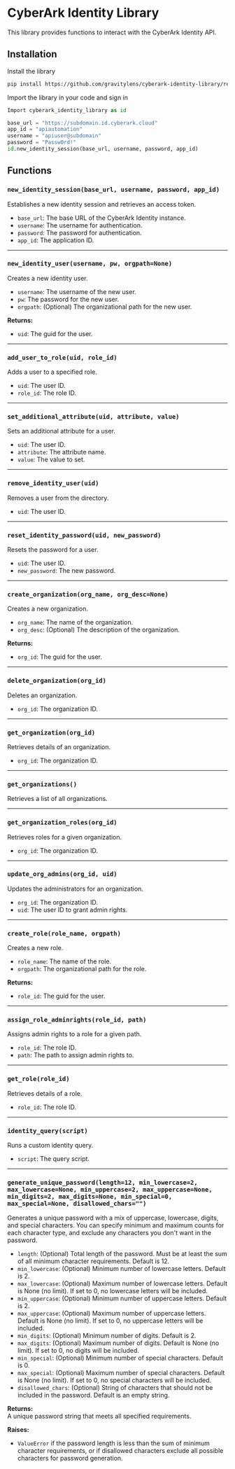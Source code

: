 # CyberArk Identity Library

This library provides functions to interact with the CyberArk Identity API.

## Installation
Install the library
```bash
pip install https://github.com/gravitylens/cyberark-identity-library/releases/download/v0.1.0/cyberark_identity_library-0.1.0-py3-none-any.whl
```

Import the library in your code and sign in
```python
Import cyberark_identity_library as id

base_url = "https://subdomain.id.cyberark.cloud"
app_id = "apiautomation"
username = "apiuser@subdomain"
password = "Passw0rd!"
id.new_identity_session(base_url, username, password, app_id)
```

## Functions

### `new_identity_session(base_url, username, password, app_id)`
Establishes a new identity session and retrieves an access token.

- `base_url`: The base URL of the CyberArk Identity instance.
- `username`: The username for authentication.
- `password`: The password for authentication.
- `app_id`: The application ID.

---

### `new_identity_user(username, pw, orgpath=None)`
Creates a new identity user.

- `username`: The username of the new user.
- `pw`: The password for the new user.
- `orgpath`: (Optional) The organizational path for the new user.

**Returns:**
- `uid`: The guid for the user.

---

### `add_user_to_role(uid, role_id)`
Adds a user to a specified role.

- `uid`: The user ID.
- `role_id`: The role ID.

---

### `set_additional_attribute(uid, attribute, value)`
Sets an additional attribute for a user.

- `uid`: The user ID.
- `attribute`: The attribute name.
- `value`: The value to set.

---

### `remove_identity_user(uid)`
Removes a user from the directory.

- `uid`: The user ID.

---

### `reset_identity_password(uid, new_password)`
Resets the password for a user.

- `uid`: The user ID.
- `new_password`: The new password.

---

### `create_organization(org_name, org_desc=None)`
Creates a new organization.

- `org_name`: The name of the organization.
- `org_desc`: (Optional) The description of the organization.

**Returns:**
- `org_id`: The guid for the user.
---

### `delete_organization(org_id)`
Deletes an organization.

- `org_id`: The organization ID.

---

### `get_organization(org_id)`
Retrieves details of an organization.

- `org_id`: The organization ID.

---

### `get_organizations()`
Retrieves a list of all organizations.

---

### `get_organization_roles(org_id)`
Retrieves roles for a given organization.

- `org_id`: The organization ID.

---

### `update_org_admins(org_id, uid)`
Updates the administrators for an organization.

- `org_id`: The organization ID.
- `uid`: The user ID to grant admin rights.

---

### `create_role(role_name, orgpath)`
Creates a new role.

- `role_name`: The name of the role.
- `orgpath`: The organizational path for the role.

**Returns:**
- `role_id`: The guid for the user.
---

### `assign_role_adminrights(role_id, path)`
Assigns admin rights to a role for a given path.

- `role_id`: The role ID.
- `path`: The path to assign admin rights to.

---

### `get_role(role_id)`
Retrieves details of a role.

- `role_id`: The role ID.

---

### `identity_query(script)`
Runs a custom identity query.

- `script`: The query script.

---

### `generate_unique_password(length=12, min_lowercase=2, max_lowercase=None, min_uppercase=2, max_uppercase=None, min_digits=2, max_digits=None, min_special=0, max_special=None, disallowed_chars="")`
Generates a unique password with a mix of uppercase, lowercase, digits, and special characters. You can specify minimum and maximum counts for each character type, and exclude any characters you don't want in the password.

- `length`: (Optional) Total length of the password. Must be at least the sum of all minimum character requirements. Default is 12.
- `min_lowercase`: (Optional) Minimum number of lowercase letters. Default is 2.
- `max_lowercase`: (Optional) Maximum number of lowercase letters. Default is None (no limit). If set to 0, no lowercase letters will be included.
- `min_uppercase`: (Optional) Minimum number of uppercase letters. Default is 2.
- `max_uppercase`: (Optional) Maximum number of uppercase letters. Default is None (no limit). If set to 0, no uppercase letters will be included.
- `min_digits`: (Optional) Minimum number of digits. Default is 2.
- `max_digits`: (Optional) Maximum number of digits. Default is None (no limit). If set to 0, no digits will be included.
- `min_special`: (Optional) Minimum number of special characters. Default is 0.
- `max_special`: (Optional) Maximum number of special characters. Default is None (no limit). If set to 0, no special characters will be included.
- `disallowed_chars`: (Optional) String of characters that should not be included in the password. Default is an empty string.

**Returns:**  
A unique password string that meets all specified requirements.

**Raises:**  
- `ValueError` if the password length is less than the sum of minimum character requirements, or if disallowed characters exclude all possible characters for password generation.

